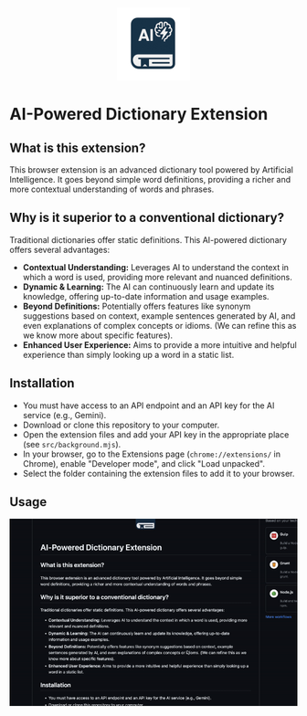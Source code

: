 <p align="center">
  <img src="icon.png" alt="Dictionary Extension Icon" width="128" height="128">
</p>

# AI-Powered Dictionary Extension

## What is this extension?

This browser extension is an advanced dictionary tool powered by Artificial Intelligence. It goes beyond simple word definitions, providing a richer and more contextual understanding of words and phrases.

## Why is it superior to a conventional dictionary?

Traditional dictionaries offer static definitions. This AI-powered dictionary offers several advantages:

*   **Contextual Understanding:** Leverages AI to understand the context in which a word is used, providing more relevant and nuanced definitions.
*   **Dynamic & Learning:** The AI can continuously learn and update its knowledge, offering up-to-date information and usage examples.
*   **Beyond Definitions:** Potentially offers features like synonym suggestions based on context, example sentences generated by AI, and even explanations of complex concepts or idioms. (We can refine this as we know more about specific features).
*   **Enhanced User Experience:** Aims to provide a more intuitive and helpful experience than simply looking up a word in a static list.

## Installation

*   You must have access to an API endpoint and an API key for the AI service (e.g., Gemini).
*   Download or clone this repository to your computer.
*   Open the extension files and add your API key in the appropriate place (see `src/background.mjs`).
*   In your browser, go to the Extensions page (`chrome://extensions/` in Chrome), enable "Developer mode", and click "Load unpacked".
*   Select the folder containing the extension files to add it to your browser.

## Usage
<p align="center">
  <img src="demo.gif" alt="Dictionary Extension Demo" width="900">
</p>

